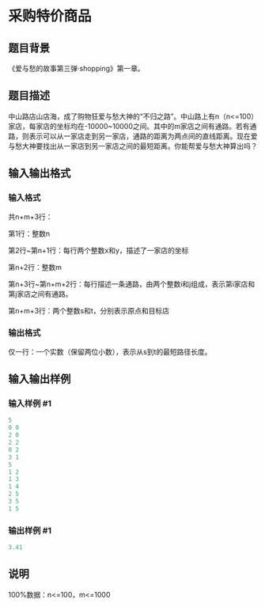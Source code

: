 # 采购特价商品

## 题目背景

《爱与愁的故事第三弹·shopping》第一章。

## 题目描述

中山路店山店海，成了购物狂爱与愁大神的“不归之路”。中山路上有n（n<=100）家店，每家店的坐标均在-10000~10000之间。其中的m家店之间有通路。若有通路，则表示可以从一家店走到另一家店，通路的距离为两点间的直线距离。现在爱与愁大神要找出从一家店到另一家店之间的最短距离。你能帮爱与愁大神算出吗？

## 输入输出格式

### 输入格式

共n+m+3行：

第1行：整数n

第2行~第n+1行：每行两个整数x和y，描述了一家店的坐标

第n+2行：整数m

第n+3行~第n+m+2行：每行描述一条通路，由两个整数i和j组成，表示第i家店和第j家店之间有通路。

第n+m+3行：两个整数s和t，分别表示原点和目标店

### 输出格式

仅一行：一个实数（保留两位小数），表示从s到t的最短路径长度。

## 输入输出样例

### 输入样例 #1

```cpp
5
0 0
2 0
2 2
0 2
3 1
5
1 2
1 3
1 4
2 5
3 5
1 5
```


### 输出样例 #1

```cpp
3.41
```


## 说明

100%数据：n<=100，m<=1000

